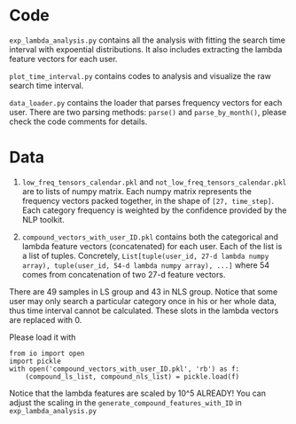 # Code

`exp_lambda_analysis.py` contains all the analysis with fitting the search time interval with expoential distributions. It also includes extracting the lambda feature vectors for each user.

`plot_time_interval.py` contains codes to analysis and visualize the raw search time interval.

`data_loader.py` contains the loader that parses frequency vectors for each user. There are two parsing methods: `parse()` and `parse_by_month()`, please check the code comments for details.

# Data


1. `low_freq_tensors_calendar.pkl` and `not_low_freq_tensors_calendar.pkl` are to lists of numpy matrix. Each numpy matrix represents the frequency vectors packed together, in the shape of `[27, time_step]`. Each category frequency is weighted by the confidence provided by the NLP toolkit.

2. `compound_vectors_with_user_ID.pkl` contains both the categorical and lambda feature vectors (concatenated) for each user. Each of the list is a list of tuples. Concretely, `List[tuple(user_id, 27-d lambda numpy array), tuple(user_id, 54-d lambda numpy array), ...]` where 54 comes from concatenation of two 27-d feature vectors. 

There are 49 samples in LS group and 43 in NLS group. Notice that some user may only search a particular category once in his or her whole data, thus time interval cannot be calculated. These slots in the lambda vectors are replaced with 0.

Please load it with
```
from io import open
import pickle
with open('compound_vectors_with_user_ID.pkl', 'rb') as f:
	(compound_ls_list, compound_nls_list) = pickle.load(f)

```

Notice that the lambda features are scaled by 10^5 ALREADY! You can adjust the scaling in the `generate_compound_features_with_ID` in `exp_lambda_analysis.py`